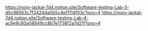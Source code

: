 https://nosy-jackal-7d4.notion.site/Software-testing-Lab-3-d0c98563c7f34244a0b5c4e11114f03c?pvs=4
https://nosy-jackal-7d4.notion.site/Software-testing-Lab-4-ac9e9c60a08849cc8b7e1738f2a7d21f?pvs=4
